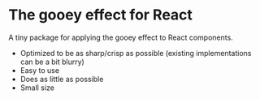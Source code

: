 # The gooey effect for React

A tiny package for applying the gooey effect to React components.

- Optimized to be as sharp/crisp as possible (existing implementations can be a bit blurry)
- Easy to use
- Does as little as possible
- Small size
